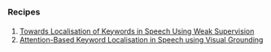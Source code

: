 ### Recipes

####
1. [Towards Localisation of Keywords in Speech Using Weak Supervision](https://github.com/kayodeolaleye/keyword_localisation_speech/tree/main/SAS)
2. [Attention-Based Keyword Localisation in Speech using Visual Grounding](https://github.com/kayodeolaleye/keyword_localisation_speech/tree/main/Interspeech)